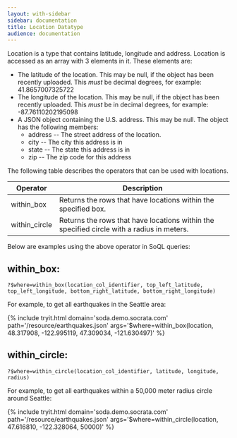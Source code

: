 ```yaml
---
layout: with-sidebar
sidebar: documentation 
title: Location Datatype
audience: documentation
---
```


Location is a type that contains latitude, longitude and address. Location is accessed as an array with 3 elements in it.  These elements are:

* The latitude of the location.  This may be null, if the object has been recently uploaded.  This _must_ be decimal degrees, for example: 41.8657007325722
* The longitude of the location.  This may be null, if the object has been recently uploaded.  This _must_ be in decimal degrees, for example: -87.76110202195098
* A JSON object containing the U.S. address.  This may be null.  The object has the following members:
    * address -- The street address of the location.
    * city -- The city this address is in
    * state -- The state this address is in
    * zip -- The zip code for this address

The following table describes the operators that can be used with locations. 

| Operator      | Description                                                                               |
| ---           | ---                                                                                       |
| within_box    | Returns the rows that have locations within the specified box.                            |
| within_circle | Returns the rows that have locations within the specified circle with a radius in meters. |


Below are examples using the above operator in SoQL queries:

## within_box:

    ?$where=within_box(location_col_identifier, top_left_latitude, top_left_longitude, bottom_right_latitude, bottom_right_longitude)

For example, to get all earthquakes in the Seattle area: 

{% include tryit.html domain='soda.demo.socrata.com' path='/resource/earthquakes.json' args='$where=within_box(location, 48.317908, -122.995119, 47.309034, -121.630497)' %}

## within_circle:

    ?$where=within_circle(location_col_identifier, latitude, longitude, radius)

For example, to get all earthquakes within a 50,000 meter radius circle around Seattle: 

{% include tryit.html domain='soda.demo.socrata.com' path='/resource/earthquakes.json' args='$where=within_circle(location, 47.616810, -122.328064, 50000)' %}
